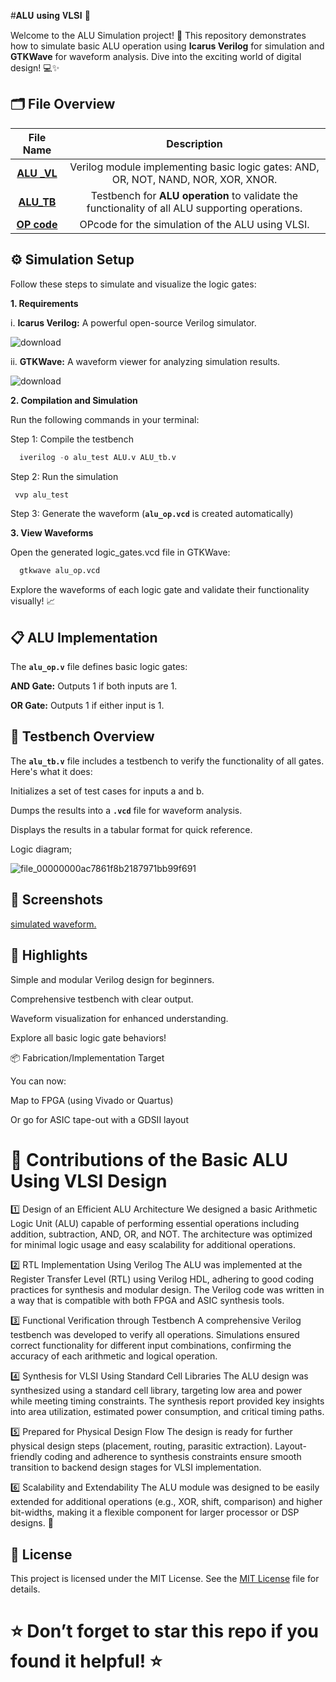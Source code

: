 #𝐀𝐋𝐔 𝐮𝐬𝐢𝐧𝐠 𝐕𝐋𝐒𝐈
🚀

Welcome to the ALU Simulation project! 🎉 This repository demonstrates how to simulate basic ALU operation using **Icarus Verilog** for simulation and **GTKWave** for waveform analysis. Dive into the exciting world of digital design! 💻✨

## 🗂 File Overview

| 	File Name	 | 	Description	 |  
| 	:-----:	 | 	:-----:	 | 	 
| 	**[ALU _VL](https://github.com/VICKYN547/ALU/blob/41ebf6f3075ef8e1e5555959151bd922211ed001/ALU%20_VL)**	| 	Verilog module implementing basic logic gates: AND, OR, NOT, NAND, NOR, XOR, XNOR.
| 	**[ALU_TB](https://github.com/VICKYN547/ALU/blob/014d6dc71f5705d661e7c57f98196de43a7d9493/ALU_TB)**	| 	Testbench for **ALU operation** to validate the functionality of all ALU supporting operations.	|  
| 	**[OP code](https://github.com/VICKYN547/ALU/blob/94bc5953c4c51fa6c5411482bd4f3040d8260fc3/OP%20code)**	| 	OPcode for the simulation of the ALU using VLSI.	| 
	 

## ⚙️ Simulation Setup

Follow these steps to simulate and visualize the logic gates:

**1. Requirements**

i. **Icarus Verilog:** A powerful open-source Verilog simulator.

  ![download](https://github.com/user-attachments/assets/8a0914ea-b2b0-4cf2-82ed-1e84c8589c29)


ii. **GTKWave:** A waveform viewer for analyzing simulation results. 
  
  ![download](https://github.com/user-attachments/assets/f1da217a-4e2f-4aaf-8ad0-d041c6151962)


**2. Compilation and Simulation**

Run the following commands in your terminal:

Step 1: Compile the testbench
```python
  iverilog -o alu_test ALU.v ALU_tb.v


```

Step 2: Run the simulation
```python
 vvp alu_test
```

Step 3: Generate the waveform (**`alu_op.vcd`** is created automatically)

**3. View Waveforms**

Open the generated logic_gates.vcd file in GTKWave:
```python
  gtkwave alu_op.vcd
```

Explore the waveforms of each logic gate and validate their functionality visually! 📈

## 📋 ALU Implementation

The **`alu_op.v`** file defines basic logic gates:

**AND Gate:** Outputs 1 if both inputs are 1.

**OR Gate:** Outputs 1 if either input is 1.



## 📜 Testbench Overview

The **`alu_tb.v`** file includes a testbench to verify the functionality of all gates. Here's what it does:

Initializes a set of test cases for inputs a and b.

Dumps the results into a **`.vcd`** file for waveform analysis.

Displays the results in a tabular format for quick reference.

Logic diagram;

![file_00000000ac7861f8b2187971bb99f691](https://github.com/user-attachments/assets/7dcc5aad-baac-4e96-8175-a45eb022528d)


## 📸 Screenshots

[simulated waveform.](https://github.com/VICKYN547/ALU/blob/555f8ea72362da98f4a221c45463f565baf52a04/WhatsApp%20Image%202025-06-21%20at%2017.52.17_858a7baf.jpg)


## 🌟 Highlights

Simple and modular Verilog design for beginners.

Comprehensive testbench with clear output.

Waveform visualization for enhanced understanding.

Explore all basic logic gate behaviors!

📦 Fabrication/Implementation Target

You can now:

Map to FPGA (using Vivado or Quartus)

Or go for ASIC tape-out with a GDSII layout

# 🤝 Contributions of the Basic ALU Using VLSI Design

1️⃣ Design of an Efficient ALU Architecture
We designed a basic Arithmetic Logic Unit (ALU) capable of performing essential operations including addition, subtraction, AND, OR, and NOT. The architecture was optimized for minimal logic usage and easy scalability for additional operations.

2️⃣ RTL Implementation Using Verilog
The ALU was implemented at the Register Transfer Level (RTL) using Verilog HDL, adhering to good coding practices for synthesis and modular design. The Verilog code was written in a way that is compatible with both FPGA and ASIC synthesis tools.

3️⃣ Functional Verification through Testbench
A comprehensive Verilog testbench was developed to verify all operations. Simulations ensured correct functionality for different input combinations, confirming the accuracy of each arithmetic and logical operation.

4️⃣ Synthesis for VLSI Using Standard Cell Libraries
The ALU design was synthesized using a standard cell library, targeting low area and power while meeting timing constraints. The synthesis report provided key insights into area utilization, estimated power consumption, and critical timing paths.

5️⃣ Prepared for Physical Design Flow
The design is ready for further physical design steps (placement, routing, parasitic extraction). Layout-friendly coding and adherence to synthesis constraints ensure smooth transition to backend design stages for VLSI implementation.

6️⃣ Scalability and Extendability
The ALU module was designed to be easily extended for additional operations (e.g., XOR, shift, comparison) and higher bit-widths, making it a flexible component for larger processor or DSP designs. 🚀

## 📜 License
 This project is licensed under the MIT License. See the [MIT License](LICENSE) file for details.

# ⭐ Don’t forget to star this repo if you found it helpful! ⭐


